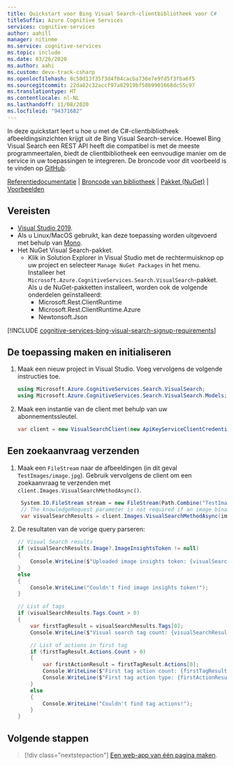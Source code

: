 ```yaml
---
title: Quickstart voor Bing Visual Search-clientbibliotheek voor C#
titleSuffix: Azure Cognitive Services
services: cognitive-services
author: aahill
manager: nitinme
ms.service: cognitive-services
ms.topic: include
ms.date: 03/26/2020
ms.author: aahi
ms.custom: devx-track-csharp
ms.openlocfilehash: 8c50d13f35f3d4f04cacba736e7e9fd5f3fba6f5
ms.sourcegitcommit: 22da82c32accf97a82919bf50b9901668dc55c97
ms.translationtype: HT
ms.contentlocale: nl-NL
ms.lasthandoff: 11/08/2020
ms.locfileid: "94371682"
---
```

In deze quickstart leert u hoe u met de C#-clientbibliotheek afbeeldingsinzichten krijgt uit de Bing Visual Search-service. Hoewel Bing Visual Search een REST API heeft die compatibel is met de meeste programmeertalen, biedt de clientbibliotheek een eenvoudige manier om de service in uw toepassingen te integreren. De broncode voor dit voorbeeld is te vinden op [GitHub](https://github.com/Azure-Samples/cognitive-services-dotnet-sdk-samples/tree/master/BingSearchv7/BingVisualSearch).

[Referentiedocumentatie](/dotnet/api/overview/azure/cognitiveservices/client/bingvisualsearch?view=azure-dotnet) | [Broncode van bibliotheek](https://github.com/Azure/azure-sdk-for-net/tree/master/sdk/cognitiveservices/Search.BingVisualSearch) | [Pakket (NuGet)](https://www.nuget.org/packages/Microsoft.Azure.CognitiveServices.Search.VisualSearch/) | [Voorbeelden](https://github.com/Azure-Samples/cognitive-services-dotnet-sdk-samples/)

## <a name="prerequisites"></a>Vereisten

* [Visual Studio 2019](https://visualstudio.microsoft.com/downloads/).
* Als u Linux/MacOS gebruikt, kan deze toepassing worden uitgevoerd met behulp van [Mono](https://www.mono-project.com/).
* Het NuGet Visual Search-pakket. 
    - Klik in Solution Explorer in Visual Studio met de rechtermuisknop op uw project en selecteer `Manage NuGet Packages` in het menu. Installeer het `Microsoft.Azure.CognitiveServices.Search.VisualSearch`-pakket. Als u de NuGet-pakketten installeert, worden ook de volgende onderdelen geïnstalleerd:
        - Microsoft.Rest.ClientRuntime
        - Microsoft.Rest.ClientRuntime.Azure
        - Newtonsoft.Json


[!INCLUDE [cognitive-services-bing-visual-search-signup-requirements](~/includes/cognitive-services-bing-visual-search-signup-requirements.md)]

<a name="client"></a>

## <a name="create-and-initialize-the-application"></a>De toepassing maken en initialiseren

1. Maak een nieuw project in Visual Studio. Voeg vervolgens de volgende instructies toe.
    
    ```csharp
    using Microsoft.Azure.CognitiveServices.Search.VisualSearch;
    using Microsoft.Azure.CognitiveServices.Search.VisualSearch.Models;
    ```

2. Maak een instantie van de client met behulp van uw abonnementssleutel.
    
    ```csharp
    var client = new VisualSearchClient(new ApiKeyServiceClientCredentials("YOUR-ACCESS-KEY"));
    ```
    
## <a name="send-a-search-request"></a>Een zoekaanvraag verzenden 

1. Maak een `FileStream` naar de afbeeldingen (in dit geval `TestImages/image.jpg`). Gebruik vervolgens de client om een zoekaanvraag te verzenden met `client.Images.VisualSearchMethodAsync()`. 
    
    ```csharp
     System.IO.FileStream stream = new FileStream(Path.Combine("TestImages", "image.jpg"), FileMode.Open);
     // The knowledgeRequest parameter is not required if an image binary is passed in the request body
     var visualSearchResults = client.Images.VisualSearchMethodAsync(image: stream, knowledgeRequest: (string)null).Result;
    ```
    
2. De resultaten van de vorige query parseren:

    ```csharp
    // Visual Search results
    if (visualSearchResults.Image?.ImageInsightsToken != null)
    {
        Console.WriteLine($"Uploaded image insights token: {visualSearchResults.Image.ImageInsightsToken}");
    }
    else
    {
        Console.WriteLine("Couldn't find image insights token!");
    }
    
    // List of tags
    if (visualSearchResults.Tags.Count > 0)
    {
        var firstTagResult = visualSearchResults.Tags[0];
        Console.WriteLine($"Visual search tag count: {visualSearchResults.Tags.Count}");
    
        // List of actions in first tag
        if (firstTagResult.Actions.Count > 0)
        {
            var firstActionResult = firstTagResult.Actions[0];
            Console.WriteLine($"First tag action count: {firstTagResult.Actions.Count}");
            Console.WriteLine($"First tag action type: {firstActionResult.ActionType}");
        }
        else
        {
            Console.WriteLine("Couldn't find tag actions!");
        }
    }
    ```

## <a name="next-steps"></a>Volgende stappen

> [!div class="nextstepaction"]
> [Een web-app van één pagina maken](../../tutorial-bing-visual-search-single-page-app.md).